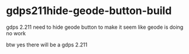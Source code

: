 # gdps211hide-geode-button-build
gdps 2.211 need to hide geode button to make it seem like geode is doing no work

btw yes there will be a gdps 2.211
